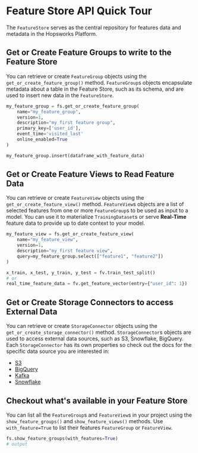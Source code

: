 # Feature Store API Quick Tour

The `FeatureStore` serves as the central repository for features data and metadata in the Hopsworks Platform.

## Get or Create Feature Groups to write to the Feature Store

You can retrieve or create `FeatureGroup` objects using the `get_or_create_feature_group()` method. `FeatureGroup`s objects encapsulate metadata about a table in the Feature Store, such as its schema, and are used to insert new data in the `FeatureStore`.

```python
my_feature_group = fs.get_or_create_feature_group(
    name="my_feature_group",
    version=1,
    description="my first feature group",
    primary_key=['user_id'],
    event_time='visited_last'
    online_enabled=True
)

my_feature_group.insert(dataframe_with_feature_data)
```

## Get or Create Feature Views to Read Feature Data

You can retrieve or create `FeatureView` objects using the `get_or_create_feature_view()` method. `FeatureView`s objects are a list of selected features from one or more `FeatureGroup`s to be used as input to a model. You can use it to materialize `TrainingDataset`s or serve **Real-Time** feature data to provide up to date context to your model.

```python
my_feature_view = fs.get_or_create_feature_view(
    name="my_feature_view",
    version=1,
    description="my first feature view",
    query=my_feature_group.select(["feature1", "feature2"])
)

x_train, x_test, y_train, y_test = fv.train_test_split()
# or
real_time_feature_data = fv.get_feature_vector(entry={"user_id": 1})
```

## Get or Create Storage Connectors to access External Data

You can retrieve or create `StorageConnector` objects using the `get_or_create_storage_connector()` method. `StorageConnector`s objects are used to access external data sources, such as S3, Snowflake, BigQuery. Each `StorageConnector` has its own properties so check out the docs for the specific data source you are interested in:

- [S3](https://docs.hopsworks.ai/latest/generated/api/hsfs/#hsfs.s3_connector.S3Connector)
- [BigQuery](https://docs.hopsworks.ai/latest/generated/api/hsfs/#hsfs.bigquery_connector.BigQueryConnector)
- [Kafka](https://docs.hopsworks.ai/latest/user_guides/fs/storage_connector/creation/kafka/)
- [Snowflake](https://docs.hopsworks.ai/latest/generated/api/hsfs/#hsfs.snowflake_connector.SnowflakeConnector)

## Checkout what's available in your Feature Store

You can list all the `FeatureGroup`s and `FeatureView`s in your project using the `show_feature_groups()` and `show_feature_views()` methods. Use `with_feature=True` to list their features `FeatureGroup` or `FeatureView`.

```python
fs.show_feature_groups(with_features=True)
# output

```
